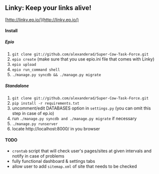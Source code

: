 ## Linky: Keep your links alive!
[http://linky.ep.io/](http://linky.ep.io/)

#### Install

##### Epio
1. `git clone git://github.com/alexanderad/Super-Cow-Task-Force.git`
2. `epio create` (make sure that you use epio.ini file that comes with Linky)
3. `epio upload`
4. `epio run_command shell`
5. `./manage.py syncdb && ./manage.py migrate`

##### Standalone
1. `git clone git://github.com/alexanderad/Super-Cow-Task-Force.git`
2. `pip install -r requirements.txt` 
3. uncomment/edit DATABASES option in `settings.py` (you can omit this step in case of ep.io)
4. run `./manage.py syncdb and ./manage.py migrate` if necessary
5. `./manage.py runserver`
6. locate http://localhost:8000/ in you browser

#### TODO
* `crontab` script that will check user's pages/sites at given intervals and notify in case of problems
* fully functional dashboard & settings tabs
* allow user to add `sitemap.xml` of site that needs to be checked
